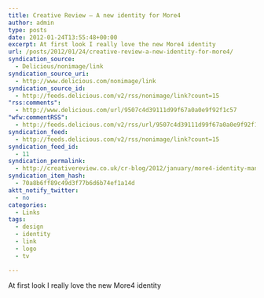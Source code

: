 ```yaml
---
title: Creative Review – A new identity for More4
author: admin
type: posts
date: 2012-01-24T13:55:48+00:00
excerpt: At first look I really love the new More4 identity
url: /posts/2012/01/24/creative-review-a-new-identity-for-more4/
syndication_source:
  - Delicious/nonimage/link
syndication_source_uri:
  - http://www.delicious.com/nonimage/link
syndication_source_id:
  - http://feeds.delicious.com/v2/rss/nonimage/link?count=15
"rss:comments":
  - http://www.delicious.com/url/9507c4d39111d99f67a0a0e9f92f1c57
"wfw:commentRSS":
  - http://feeds.delicious.com/v2/rss/url/9507c4d39111d99f67a0a0e9f92f1c57
syndication_feed:
  - http://feeds.delicious.com/v2/rss/nonimage/link?count=15
syndication_feed_id:
  - 11
syndication_permalink:
  - http://creativereview.co.uk/cr-blog/2012/january/more4-identity-man-machine
syndication_item_hash:
  - 70a8b6ff89c49d3f77b6d6b74ef1a14d
aktt_notify_twitter:
  - no
categories:
  - Links
tags:
  - design
  - identity
  - link
  - logo
  - tv

---
```

At first look I really love the new More4 identity